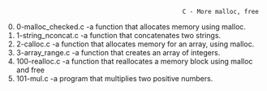                                                      C - More malloc, free
0. 0-malloc_checked.c -a function that allocates memory using malloc.
1. 1-string_nconcat.c -a function that concatenates two strings.
2. 2-calloc.c -a function that allocates memory for an array, using malloc.
3. 3-array_range.c -a function that creates an array of integers.
4. 100-realloc.c -a function that reallocates a memory block using malloc and free
5. 101-mul.c -a program that multiplies two positive numbers.
